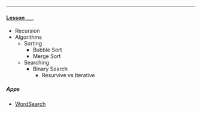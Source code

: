 ---
#### [Lesson ___](https://github.com/AustinCodingAcademy/HTMLIntermediateSection2/blob/master/lessons/Lesson___.md)
* Recursion
* Algorithms
  * Sorting
    * Bubble Sort
    * Merge Sort
  * Searching
    * Binary Search
      * Resurvive vs Iterative

##### Apps
  * [WordSearch](#)
